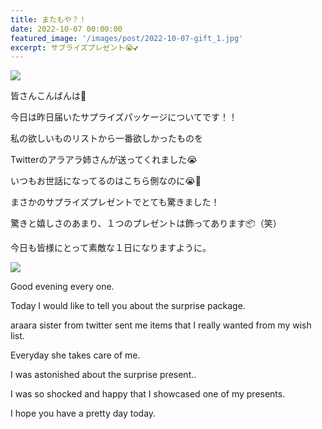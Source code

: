 ```yaml
---
title: またもや？！
date: 2022-10-07 00:00:00
featured_image: '/images/post/2022-10-07-gift_1.jpg'
excerpt: サプライズプレゼント😭💕
---
```


![](https://yutarochan.github.io/yurumina/images/post/2022-10-07-gift_1.jpg)

皆さんこんばんは🌙

今日は昨日届いたサプライズパッケージについてです！！

私の欲しいものリストから一番欲しかったものを

Twitterのアラアラ姉さんが送ってくれました😭

いつもお世話になってるのはこちら側なのに😭💖

まさかのサプライズプレゼントでとても驚きました！

驚きと嬉しさのあまり、１つのプレゼントは飾ってあります📦（笑）

今日も皆様にとって素敵な１日になりますように。

![](https://yutarochan.github.io/yurumina/images/post/2022-10-07-gift_2.jpg)

Good evening every one.

Today I would like to tell you about the surprise package.

araara sister from twitter sent me items that I really wanted from my wish list.

Everyday she takes care of me.

I was astonished about the surprise present.. 

I was so shocked and happy that I showcased one of my presents.

I hope you have a pretty day today.
